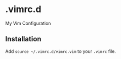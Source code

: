 # .vimrc.d
My Vim Configuration

## Installation
Add `source ~/.vimrc.d/vimrc.vim` to your `.vimrc` file.
